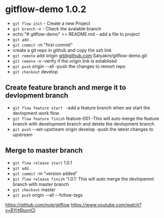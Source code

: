 # gitflow-demo 1.0.2

- `git flow init` - Create a new Project
- `git branch` -v - Check the avalable branch
-  echo "# gitflow-demo" >> README.md - add a file to project
- `git add` .
- `git commit` -m "first commit"
- create a git repo in github and copy the ssh link
- `git remote` add origin git@github.com:Satyakm/gitflow-demo.git
- `git remote` -v  -verify if the origin link is establised
- `git push` origin --all -push the changes to remort repo
- `git checkout` develop

## Create feature branch and merge it to devlopment branch
- `git flow feature start `<feature-id> -add a feature branch when we start the devlopment work flow.
- `git flow feature finish` feature-001 -This will auto merge the feature branch with development branch and delete the devlopment branch
- `git push` --set-upstream origin develop -push the latest changes to upstream

## Merge to master branch
- `git flow release start` 1.0.1
- `git add` .
- `git commit` -m "version added"
- `git flow release finish` '1.0.1' This will auto merge the devlopemnt branch with master branch
- `git checkout` master
- `git push` origin --all --follow-tags

https://github.com/nvie/gitflow
https://www.youtube.com/watch?v=BYrt6luynCI
